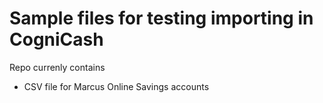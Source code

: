 # Sample files for testing importing in CogniCash

Repo currenly contains

 * CSV file for Marcus Online Savings accounts
